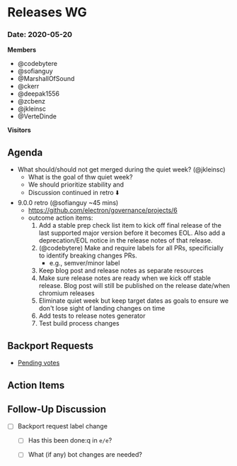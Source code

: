 # Releases WG

### Date: 2020-05-20

**Members**
* @codebytere
* @sofianguy
* @MarshallOfSound
* @ckerr
* @deepak1556
* @zcbenz
* @jkleinsc
* @VerteDinde

**Visitors**

## Agenda

* What should/should not get merged during the quiet week? (@jkleinsc)
    * What is the goal of thw quiet week?
    * We should prioritize stability and 
    * Discussion continued in retro ⬇️
* 9.0.0 retro (@sofianguy ~45 mins)
    * https://github.com/electron/governance/projects/6
    * outcome action items:
        1. Add a stable prep check list item to kick off final release of the last supported major version before it becomes EOL. Also add a deprecation/EOL notice in the release notes of that release.
        2. (@codebytere) Make and require labels for all PRs, specificially to identify breaking changes PRs. 
            * e.g., semver/minor label
        4. Keep blog post and release notes as separate resources
        5. Make sure release notes are ready when we kick off stable release. Blog post will still be published on the release date/when chromium releases
        6. Eliminate quiet week but keep target dates as goals to ensure we don't lose sight of landing changes on time
        7. Add tests to release notes generator
        8. Test build process changes

## Backport Requests

* [Pending votes](https://github.com/electron/electron/pulls?q=is%3Apr+is%3Aopen+label%3A%22pending-vote+🗳%22)


## Action Items

## Follow-Up Discussion

- [ ] Backport request label change
    - [ ] Has this been done:q in `e/e`?
    - [ ] What (if any) bot changes are needed?

